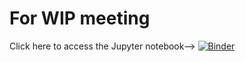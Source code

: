 # For WIP meeting

Click here to access the Jupyter notebook--> [![Binder](https://mybinder.org/badge_logo.svg)](https://mybinder.org/v2/gh/freddyfrancis/wip_BCCDC/HEAD?labpath=Jupyter_lab_PCA.ipynb)
